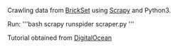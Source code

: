 Crawling data from [BrickSet](https://brickset.com/sets/year-2018) using
[Scrapy](https://scrapy.org/) and Python3.

Run:
'''bash
scrapy runspider scraper.py
'''



Tutorial obtained from [DigitalOcean](https://www.digitalocean.com/community/tutorials/como-fazer-crawling-em-uma-pagina-web-com-scrapy-e-python-3-pt)
